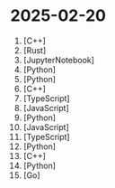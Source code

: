 # 2025-02-20

1. [](https://github.comundefined "The 2013 edition of the Source SDK") [C++]
2. [](https://github.comundefined "High-performance interface for supplying compute to the Nexus network.") [Rust]
3. [](https://github.comundefined "A simple screen parsing tool towards pure vision based GUI agent") [JupyterNotebook]
4. [](https://github.comundefined "利用AI大模型，一键生成高清短视频 Generate short videos with one click using AI LLM.") [Python]
5. [](https://github.comundefined "Making large AI models cheaper, faster and more accessible") [Python]
6. [](https://github.comundefined "CUDA Templates for Linear Algebra Subroutines") [C++]
7. [](https://github.comundefined "Designed for downloading your Kindle eBooks in a more automated fashion than is typically permitted, this tool allows you to create backup copies of the books you've already purchased.") [TypeScript]
8. [](https://github.comundefined "🤖一个基于 WeChaty 结合 DeepSeek / ChatGPT / Kimi / 讯飞等Ai服务实现的微信机器人 ，可以用来帮助你自动回复微信消息，或者管理微信群/好友，检测僵尸粉等...") [JavaScript]
9. [](https://github.comundefined "🌟 The Multi-Agent Framework: First AI Software Company, Towards Natural Language Programming") [Python]
10. [](https://github.comundefined "Beautiful & consistent icon toolkit made by the community. Open-source project and a fork of Feather Icons.") [JavaScript]
11. [](https://github.comundefined "the TypeScript AI agent framework") [TypeScript]
12. [](https://github.comundefined "LLM-powered multiagent persona simulation for imagination enhancement and business insights.") [Python]
13. [](https://github.comundefined "Build your own AI friend") [C++]
14. [](https://github.comundefined "🚀🚀 「大模型」2小时完全从0训练26M的小参数GPT！🌏 Train a 26M-parameter GPT from scratch in just 2h!") [Python]
15. [](https://github.comundefined "A Commander for modern Go CLI interactions") [Go]
